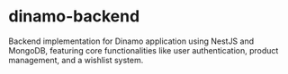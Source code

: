 # dinamo-backend
Backend implementation for Dinamo application using NestJS and MongoDB, featuring core functionalities like user authentication, product management, and a wishlist system.
